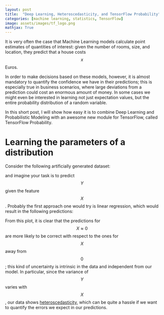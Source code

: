 ```yaml
---
layout: post
title:  "Deep Learning, Heteroscedasticity, and TensorFlow Probability"
categories: [machine learning, statistics, TensorFlow]
image: assets/images/tf_logo.png
mathjax: True
---
```


It is very often the case that Machine Learning models
calculate point estimates of quantities of interest:
given the number of rooms, size, and location, they
predict that a house costs $$x$$ Euros. 

In order to make decisions based on these models,
however, it is almost mandatory to quantify
the confidence we have in their predictions;
this is especially true in business scenarios, where
large deviations from a prediction could cost an enormous
amount of money. In some cases we might even be interested
in learning not just expectation values, but the
entire probability distribution of a random variable.

In this short post, I will show how easy it is to combine
Deep Learning and Probabilistic Modeling with an
awesome new module for TensorFlow, called TensorFlow
Probability.

# Learning the parameters of a distribution

Consider the following artificially generated dataset:


and imagine your task is to predict $$Y$$ given the
feature $$X$$. Probably the first approach one would
try is linear regression, which would result in the
following predictions:



From this plot, it is clear that the predictions for
$$X \approx 0$$ are more likely to be correct with
respect to the ones for $$X$$ away from $$0$$; this
kind of uncertainty is intrinsic in the data and
independent from our model. In particular, since
the variance of $$Y$$ varies with $$X$$, our data
shows [heteroscedasticity](https://en.wikipedia.org/wiki/Heteroscedasticity),
which can be quite a hassle if we want to quantify
the errors we expect in our predictions.



